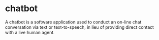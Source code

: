 # chatbot
A chatbot is a software application used to conduct an on-line chat conversation via text or text-to-speech, in lieu of providing direct contact with a live human agent.
